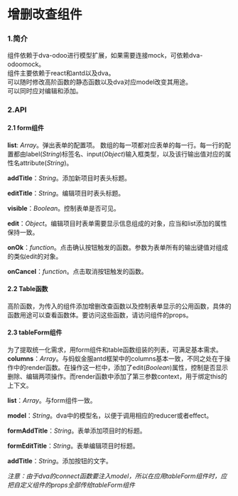 增删改查组件
======
### 1.简介
组件依赖于dva-odoo进行模型扩展，如果需要连接mock，可依赖dva-odoomock。  
组件主要依赖于react和antd以及dva。  
可以随时修改高阶函数的静态函数以及dva对应model改变其用途。  
可以同时应对编辑和添加。
### 2.API
#### 2.1 form组件
**list**: *Array*。弹出表单的配置项。 数组的每一项都对应表单的每一行。每一行的配置都由label(*String*)标签名、input(*Object*)输入框类型，以及该行输出值对应的属性名attribute(*String*)。  
  
**addTitle**：*String*。添加新项目时表头标题。 

**editTitle**：*String*。编辑项目时表头标题。  

**visible**：*Boolean*。控制表单是否可见。  

**edit**：*Object*。编辑项目时表单需要显示信息组成的对象，应当和list添加的属性保持一致。  

**onOk**：*function*。点击确认按钮触发的函数。参数为表单所有的输出键值对组成的类似edit的对象。  

**onCancel**：*function*。点击取消按钮触发的函数。  
#### 2.2 Table函数
高阶函数，为传入的组件添加增删改查函数以及控制表单显示的公用函数，具体的函数用途可以查看函数体。要访问这些函数，请访问组件的props。
#### 2.3 tableForm组件
为了提取统一化需求，用form组件和table函数组装的列表，可满足基本需求。  
**columns**：*Array*。与蚂蚁金服antd框架中的columns基本一致，不同之处在于操作中的render函数。在操作这一栏中，添加了edit(*Boolean*)属性，控制是否显示删除、编辑两项操作。而render函数中添加了第三参数context，用于绑定this的上下文。  

**list**：*Array*。与form组件一致。  

**model**：*String*。dva中的模型名，以便于调用相应的reducer或者effect。  

**formAddTitle**：*String*。表单添加项目时的标题。  

**formEditTitle**：*String*。表单编辑项目时标题。  

**addTitle**：*String*。添加按钮的文字。  

*注意：由于dva的connect函数要注入model，所以在应用tableForm组件时，应把自定义组件的props全部传给tableForm组件*






